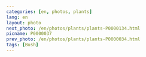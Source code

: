 ```yaml
---
categories: [en, photos, plants]
lang: en
layout: photo
next_photo: /en/photos/plants/plants-P0000134.html
picname: P0000037
prev_photo: /en/photos/plants/plants-P0000034.html
tags: [Bush]
---
```


